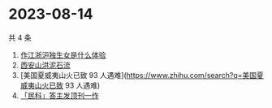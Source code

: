 # 2023-08-14

共 4 条

<!-- BEGIN ZHIHUSEARCH -->
<!-- 最后更新时间 Mon Aug 14 2023 18:09:11 GMT+0800 (China Standard Time) -->
1. [作江浙沪独生女是什么体验](https://www.zhihu.com/search?q=作江浙沪独生女是什么体验)
1. [西安山洪泥石流](https://www.zhihu.com/search?q=西安山洪泥石流)
1. [美国夏威夷山火已致 93 人遇难](https://www.zhihu.com/search?q=美国夏威夷山火已致 93 人遇难)
1. [「民科」答主发顶刊一作](https://www.zhihu.com/search?q=「民科」答主发顶刊一作)
<!-- END ZHIHUSEARCH -->

